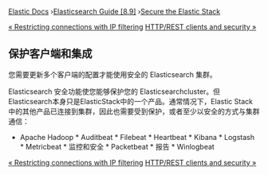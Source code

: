 

[Elastic Docs](/guide/) ›[Elasticsearch Guide [8.9]](index.md) ›[Secure the
Elastic Stack](secure-cluster.md)

[« Restricting connections with IP filtering](ip-filtering.md) [HTTP/REST
clients and security »](http-clients.md)

## 保护客户端和集成

您需要更新多个客户端的配置才能使用安全的 Elasticsearch 集群。

Elasticsearch 安全功能使您能够保护您的 Elasticsearchcluster。但Elasticsearch本身只是ElasticStack中的一个产品。通常情况下，Elastic Stack 中的其他产品已连接到集群，因此也需要受到保护，或者至少以安全的方式与集群通信：

* Apache Hadoop * Auditbeat * Filebeat * Heartbeat * Kibana * Logstash * Metricbeat * 监控和安全 * Packetbeat * 报告 * Winlogbeat

[« Restricting connections with IP filtering](ip-filtering.md) [HTTP/REST
clients and security »](http-clients.md)
